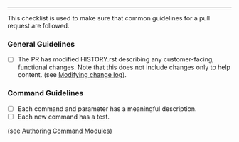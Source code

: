 ---

This checklist is used to make sure that common guidelines for a pull request are followed.

### General Guidelines

- [ ] The PR has modified HISTORY.rst describing any customer-facing, functional changes. Note that this does not include changes only to help content. (see [Modifying change log](https://github.com/Azure/azure-cli/tree/master/doc/authoring_command_modules#modify-change-log)).

### Command Guidelines

- [ ] Each command and parameter has a meaningful description.
- [ ] Each new command has a test.

(see [Authoring Command Modules](https://github.com/Azure/azure-cli/tree/master/doc/authoring_command_modules))

